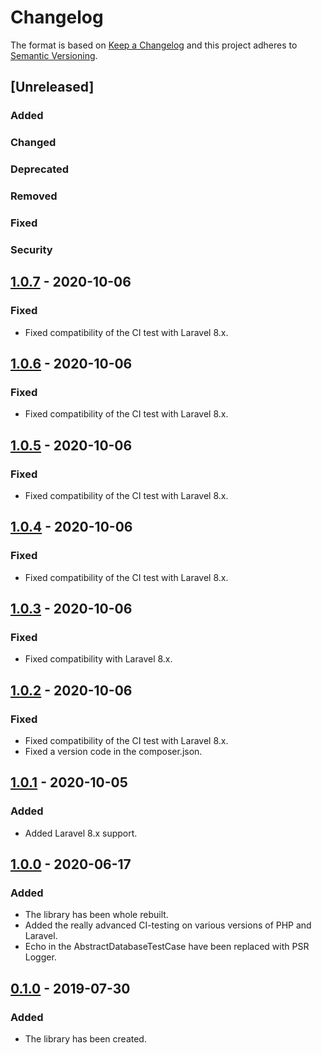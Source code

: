 # Changelog
The format is based on [Keep a Changelog](http://keepachangelog.com/en/1.0.0/)
and this project adheres to [Semantic Versioning](http://semver.org/spec/v2.0.0.html).

## [Unreleased]
### Added
### Changed
### Deprecated
### Removed
### Fixed
### Security


## [1.0.7] - 2020-10-06
### Fixed
- Fixed compatibility of the CI test with Laravel 8.x.

## [1.0.6] - 2020-10-06
### Fixed
- Fixed compatibility of the CI test with Laravel 8.x.

## [1.0.5] - 2020-10-06
### Fixed
- Fixed compatibility of the CI test with Laravel 8.x.

## [1.0.4] - 2020-10-06
### Fixed
- Fixed compatibility of the CI test with Laravel 8.x.

## [1.0.3] - 2020-10-06
### Fixed
- Fixed compatibility with Laravel 8.x.

## [1.0.2] - 2020-10-06
### Fixed
- Fixed compatibility of the CI test with Laravel 8.x.
- Fixed a version code in the composer.json.

## [1.0.1] - 2020-10-05
### Added
- Added Laravel 8.x support.

## [1.0.0] - 2020-06-17
### Added
- The library has been whole rebuilt.
- Added the really advanced CI-testing on various versions of PHP and Laravel.
- Echo in the AbstractDatabaseTestCase have been replaced with PSR Logger.

## [0.1.0] - 2019-07-30
### Added
- The library has been created.

[1.0.7]: https://github.com/CaliforniaMountainSnake/laravel-database-test-case/compare/1.0.6...1.0.7
[1.0.6]: https://github.com/CaliforniaMountainSnake/laravel-database-test-case/compare/1.0.5...1.0.6
[1.0.5]: https://github.com/CaliforniaMountainSnake/laravel-database-test-case/compare/1.0.4...1.0.5
[1.0.4]: https://github.com/CaliforniaMountainSnake/laravel-database-test-case/compare/1.0.3...1.0.4
[1.0.3]: https://github.com/CaliforniaMountainSnake/laravel-database-test-case/compare/1.0.2...1.0.3
[1.0.2]: https://github.com/CaliforniaMountainSnake/laravel-database-test-case/compare/1.0.1...1.0.2
[1.0.1]: https://github.com/CaliforniaMountainSnake/laravel-database-test-case/compare/1.0.0...1.0.1
[1.0.0]: https://github.com/CaliforniaMountainSnake/laravel-database-test-case/compare/0.1.0...1.0.0
[0.1.0]: https://github.com/CaliforniaMountainSnake/laravel-database-test-case/compare/5a8c9cbaab988d64973b18853149e63068a68c52...0.1.0
